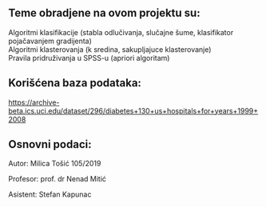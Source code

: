 Teme obradjene na ovom projektu su:
-
Algoritmi klasifikacije (stabla odlučivanja, slučajne šume, klasifikator pojačavanjem gradijenta)                             
Algoritmi klasterovanja (k sredina, sakupljajuce klasterovanje)                                             
Pravila pridruživanja u SPSS-u (apriori algoritam)                             

Korišćena baza podataka:
-
https://archive-beta.ics.uci.edu/dataset/296/diabetes+130+us+hospitals+for+years+1999+2008

Osnovni podaci:
-
Autor: Milica Tošić 105/2019

Profesor: prof. dr Nenad Mitić

Asistent: Stefan Kapunac
